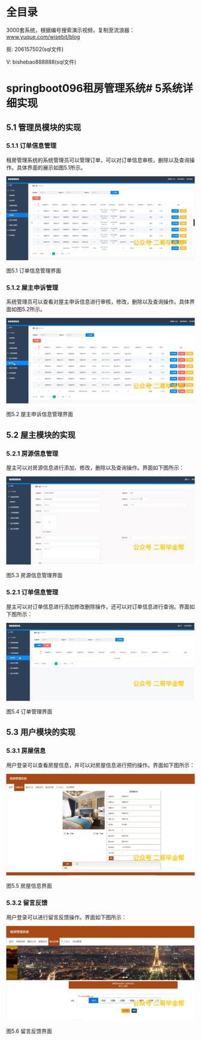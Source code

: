 # 全目录

3000套系统，根据编号搜索演示视频，复制至流浪器：www.yuque.com/wisebit/blog


<p>抠: 206157502(sql文件)</p>
<p>V: bishebao888888(sql文件)</p>


# springboot096租房管理系统# 5系统详细实现
## 5.1 管理员模块的实现
### 5.1.1 订单信息管理
租房管理系统的系统管理员可以管理订单，可以对订单信息审核，删除以及查询操作。具体界面的展示如图5.1所示。

![](/md/blog.009.png)

图5.1 订单信息管理界面
### 5.1.2 屋主申诉管理
系统管理员可以查看对屋主申诉信息进行审核，修改，删除以及查询操作。具体界面如图5.2所示。

![](/md/blog.010.png)

图5.2 屋主申诉信息管理界面
## 5.2 屋主模块的实现
### 5.2.1 房源信息管理
屋主可以对房源信息进行添加，修改，删除以及查询操作。界面如下图所示：

![](/md/blog.011.png)

图5.3 房源信息管理界面
### 5.2.1 订单信息管理
屋主可以对订单信息进行添加修改删除操作，还可以对订单信息进行查询。界面如下图所示：

![](/md/blog.012.png)

图5.4 订单管理界面

## 5.3 用户模块的实现
### 5.3.1 房屋信息
用户登录可以查看房屋信息，并可以对房屋信息进行预约操作。界面如下图所示：

![](/md/blog.013.png)

图5.5 房屋信息界面
### 5.3.2 留言反馈
用户登录可以进行留言反馈操作。界面如下图所示：

![](/md/blog.014.png)

图5.6 留言反馈界面














